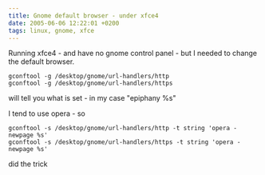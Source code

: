 ```yaml
---
title: Gnome default browser - under xfce4
date: 2005-06-06 12:22:01 +0200
tags: linux, gnome, xfce
---
```


Running xfce4 - and have no gnome control panel - but I needed to change the default browser.

```shell
gconftool -g /desktop/gnome/url-handlers/http
gconftool -g /desktop/gnome/url-handlers/https
```

will tell you what is set - in my case "epiphany %s"

I tend to use opera - so

```shell
gconftool -s /desktop/gnome/url-handlers/http -t string 'opera -newpage %s'
gconftool -s /desktop/gnome/url-handlers/https -t string 'opera -newpage %s'
```

did the trick
